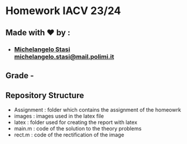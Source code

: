 # Homework IACV 23/24

## Made with &#x2764;&#xfe0f; by :
- ###  [Michelangelo Stasi](https://github.com/MyKe01) <br> michelangelo.stasi@mail.polimi.it

## Grade - 
## Repository Structure
- Assignment : folder which contains the assignment of the homeowrk 
- images : images used in the latex file
- latex : folder used for creating the report with latex
- main.m : code of the solution to the theory problems
- rect.m : code of the rectification of the image
